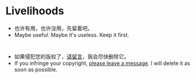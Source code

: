 # Livelihoods
* 也许有用，也许没用，先留着吧。
* Maybe useful. Maybe it's useless. Keep it first.

# 
* 如果侵犯您的版权了，[请留言](mailto:intraceting@outlook.com)，我会尽快删除它。
* If you infringe your copyright, [please leave a message](mailto:intraceting@outlook.com). I will delete it as soon as possible.

